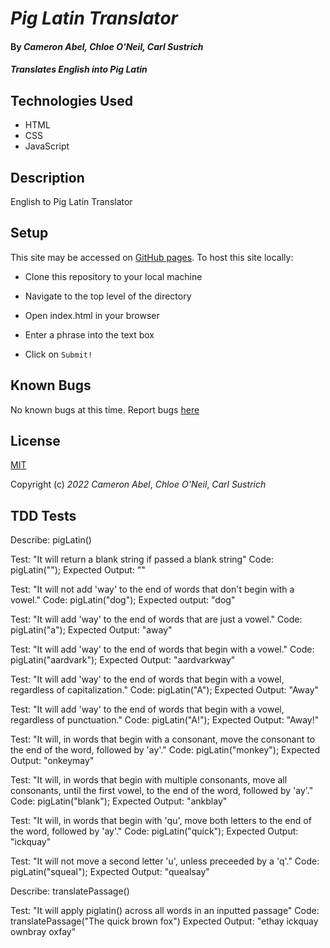 # _Pig Latin Translator_

#### By _**Cameron Abel**, **Chloe O'Neil**, **Carl Sustrich**_

#### _Translates English into Pig Latin_

## Technologies Used

- HTML
- CSS
- JavaScript

## Description

English to Pig Latin Translator

## Setup

This site may be accessed on [GitHub pages](https://cameronabel.github.io/pig-latin/). To host this site locally:

- Clone this repository to your local machine
- Navigate to the top level of the directory
- Open index.html in your browser

- Enter a phrase into the text box
- Click on `Submit!`

## Known Bugs

No known bugs at this time. Report bugs [here](mailto:cameronabel@gmail.com)

## License

[MIT](https://opensource.org/licenses/MIT)

Copyright (c) _2022_ _Cameron Abel_, _Chloe O'Neil_, _Carl Sustrich_

## TDD Tests

Describe: pigLatin()

Test: "It will return a blank string if passed a blank string"
Code: pigLatin("");
Expected Output: ""

Test: "It will not add 'way' to the end of words that don't begin with a vowel."
Code: pigLatin("dog");
Expected output: "dog"

Test: "It will add 'way' to the end of words that are just a vowel."
Code: pigLatin("a");
Expected Output: "away"

Test: "It will add 'way' to the end of words that begin with a vowel."
Code: pigLatin("aardvark");
Expected Output: "aardvarkway"

Test: "It will add 'way' to the end of words that begin with a vowel, regardless of capitalization."
Code: pigLatin("A");
Expected Output: "Away"

Test: "It will add 'way' to the end of words that begin with a vowel, regardless of punctuation."
Code: pigLatin("A!");
Expected Output: "Away!"

Test: "It will, in words that begin with a consonant, move the consonant to the end of the word, followed by 'ay'."
Code: pigLatin("monkey");
Expected Output: "onkeymay"

Test: "It will, in words that begin with multiple consonants, move all consonants, until the first vowel, to the end of the word, followed by 'ay'."
Code: pigLatin("blank");
Expected Output: "ankblay"

Test: "It will, in words that begin with 'qu', move both letters to the end of the word, followed by 'ay'."
Code: pigLatin("quick");
Expected Output: "ickquay"

Test: "It will not move a second letter 'u', unless preceeded by a 'q'."
Code: pigLatin("squeal");
Expected Output: "quealsay"

Describe: translatePassage()

Test: "It will apply piglatin() across all words in an inputted passage"
Code: translatePassage("The quick brown fox")
Expected Output: "ethay ickquay ownbray oxfay"
